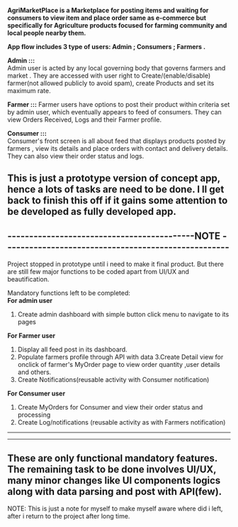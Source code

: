 **AgriMarketPlace is a Marketplace for posting items and waiting for consumers to view item and place order same as e-commerce but specifically for Agriculture products focused for farming community and local people nearby them.**  

**App flow includes 3 type of users: Admin ; Consumers ; Farmers .**   

**Admin :::**  
  Admin user is acted by any local governing body that governs farmers and market . They are accessed with user right to Create/(enable/disable) farmer(not allowed publicly to avoid spam), create Products and set its maximum rate. 

**Farmer :::**
  Farmer users have options to post their product within criteria set by admin user, which eventually appears to feed of consumers. They can view Orders Received, Logs and their Farmer profile.  

**Consumer :::**  
  Consumer's front screen is all about feed that displays products posted by farmers , view its details and place orders with contact and delivery details. They can also view their order status and logs.  

**This is just a prototype version of concept app, hence a lots of tasks are need to be done. I ll get back to finish this off if it gains some attention to be developed as fully developed app.**
---------------------------------------------------------------------------------------------------
-------------------------------------------NOTE ----------------------------------------------------
----------------------------------------------------------------------------------------------------
Project stopped in prototype until i need to make it  final product. But there are still few major functions to be coded apart from UI/UX and beautification.

Mandatory functions left to be completed:  
**For admin user**
1. Create admin dashboard with simple button click menu to navigate to its pages  

**For Farmer user**
1. Display all feed post in its dashboard.
2. Populate farmers profile through API with data
3.Create Detail view for onclick of farmer's MyOrder page to view order quantity ,user details and others.
4. Create Notifications(reusable activity with Consumer notification)

**For Consumer user**
1. Create MyOrders for Consumer and view their order status and processing
2. Create Log/notifications (reusable activity as with Farmers notification)
--------------------------------------------
--------------------------------------------
These are only functional mandatory features. The remaining task to be done involves UI/UX, many minor changes like UI components logics along with data parsing and post with API(few).
----
NOTE: This is just a note for myself to make myself aware where did i left, after i return to the project after long time.
